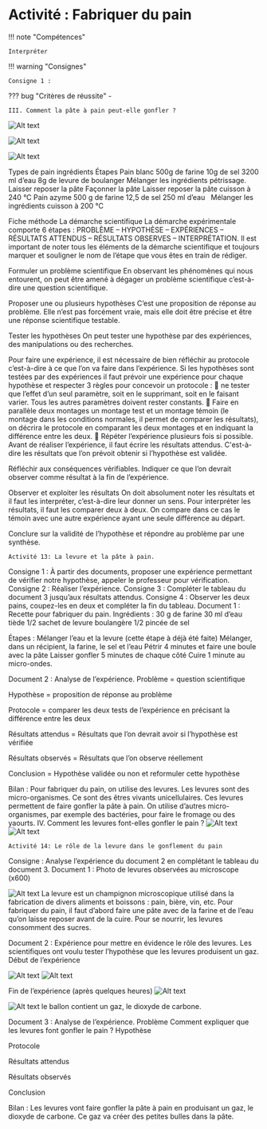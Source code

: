 # Activité : Fabriquer du pain

!!! note "Compétences"

    Interpréter 

!!! warning "Consignes"

    Consigne 1 : 
    
??? bug "Critères de réussite"
    - 



    III. Comment la pâte à pain peut-elle gonfler ?




![Alt text](image-10.png)




![Alt text](image-11.png)



![Alt text](image-12.png)


Types de pain
ingrédients
Étapes
Pain blanc
500g de farine
10g de sel
3200 ml d’eau
8g de levure de boulanger
Mélanger les ingrédients
pétrissage.
Laisser reposer la pâte
Façonner la pâte
Laisser reposer la pâte
cuisson à 240 °C
Pain azyme
500 g de farine
12,5 de sel
250 ml d’eau
 
Mélanger les ingrédients
cuisson à 200 °C


Fiche méthode
La démarche scientifique
La démarche expérimentale comporte 6 étapes : 
PROBLÈME – HYPOTHÈSE – EXPÉRIENCES – RÉSULTATS ATTENDUS – RÉSULTATS OBSERVES – INTERPRÉTATION. 
Il est important de noter tous les éléments de la démarche scientifique et toujours marquer et souligner le nom de l’étape que vous êtes en train de rédiger.

Formuler un problème scientifique
En observant les phénomènes qui nous entourent, on peut être amené à dégager un problème scientifique c’est-à-dire une question scientifique.

Proposer une ou plusieurs hypothèses
C’est une proposition de réponse au problème. Elle n’est pas forcément vraie, mais elle doit être précise et être une réponse scientifique testable.

Tester les hypothèses
On peut tester une hypothèse par des expériences, des manipulations ou des recherches.

Pour faire une expérience, il est nécessaire de bien réfléchir au protocole c’est-à-dire à ce que l’on va faire dans l’expérience.
Si les hypothèses sont testées par des expériences il faut prévoir une expérience pour chaque hypothèse et respecter 3 règles pour concevoir un protocole : 
 ne tester que l’effet d’un seul paramètre, soit en le supprimant, soit en le faisant varier. Tous les autres paramètres doivent rester constants.
 Faire en parallèle deux montages un montage test et un montage témoin (le montage dans les conditions normales, il permet de comparer les résultats), on décrira le protocole en comparant les deux montages et en indiquant la différence entre les deux.
 Répéter l’expérience plusieurs fois si possible.
Avant de réaliser l’expérience, il faut écrire les résultats attendus. C'est-à-dire les résultats que l’on prévoit obtenir si l’hypothèse est validée. 

Réfléchir aux conséquences vérifiables. Indiquer ce que l’on devrait observer comme résultat à la fin de l’expérience.

Observer et exploiter les résultats
On doit absolument noter les résultats et il faut les interpréter, c’est-à-dire leur donner un sens. Pour interpréter les résultats, il faut les comparer deux à deux. On compare dans ce cas le témoin avec une autre expérience ayant une seule différence au départ.

Conclure sur la validité de l’hypothèse et répondre au problème par une synthèse.



    Activité 13: La levure et la pâte à pain.
Consigne 1 : À partir des documents, proposer une expérience permettant de vérifier notre hypothèse, appeler le professeur pour vérification. 
Consigne 2 : Réaliser l’expérience.
Consigne 3 : Compléter le tableau du document 3 jusqu’aux résultats attendus.
Consigne 4 : Observer les deux pains, coupez-les en deux et compléter la fin du tableau.
Document 1 :  Recette pour fabriquer du pain.
Ingrédients :
30 g de farine
30 ml d’eau tiède
1/2 sachet de levure boulangère
1/2 pincée de sel



Étapes :
Mélanger l’eau et la levure (cette étape à déjà été faite)
Mélanger, dans un récipient, la farine, le sel et l’eau
Pétrir 4 minutes et faire une boule avec la pâte
Laisser gonfler 5 minutes de chaque côté
Cuire 1 minute au micro-ondes.

Document 2 : Analyse de l’expérience.
Problème =  question scientifique




Hypothèse =  proposition de réponse au problème




Protocole = comparer les deux tests de l’expérience en précisant la différence entre les deux




Résultats attendus =
Résultats que l’on devrait avoir si l’hypothèse est vérifiée




Résultats observés =
Résultats que l’on observe réellement




Conclusion = Hypothèse validée ou non et 
reformuler cette hypothèse




Bilan :
Pour fabriquer du pain, on utilise des levures. Les levures sont des micro-organismes. Ce sont des êtres vivants unicellulaires. Ces levures permettent de faire gonfler la pâte à pain.
On utilise d’autres micro-organismes, par exemple des bactéries, pour faire le fromage ou des yaourts.
    IV. Comment les levures font-elles gonfler le pain ?
![Alt text](image-8.png)
![Alt text](image-9.png)

    Activité 14: Le rôle de la levure dans le gonflement du pain
Consigne : Analyse l’expérience du document 2 en complétant le tableau du document 3.
Document 1 : Photo de levures observées au microscope (x600)

![Alt text](image-7.png)
La levure est un champignon microscopique utilisé dans la fabrication de divers aliments et boissons : pain, bière, vin, etc.
Pour fabriquer du pain, il faut d’abord faire une pâte avec de la farine et de l’eau qu’on laisse reposer avant de la cuire. Pour se nourrir, les levures consomment des sucres.

Document 2 : Expérience pour mettre en évidence le rôle des levures.
Les scientifiques ont voulu tester l’hypothèse que les levures produisent un gaz.
Début de l’expérience

![Alt text](image-6.png)
![Alt text](image-6.png)


Fin de l’expérience (après quelques heures)
![Alt text](image-4.png)

![Alt text](image-5.png)  le ballon contient un gaz, le dioxyde de carbone.
 

Document 3 : Analyse de l’expérience.
Problème
Comment expliquer que les levures font gonfler le pain ?
Hypothèse



Protocole




Résultats attendus




Résultats observés




Conclusion



Bilan :
Les levures vont faire gonfler la pâte à pain en produisant un gaz, le dioxyde de carbone.
Ce gaz va créer des petites bulles dans la pâte.
